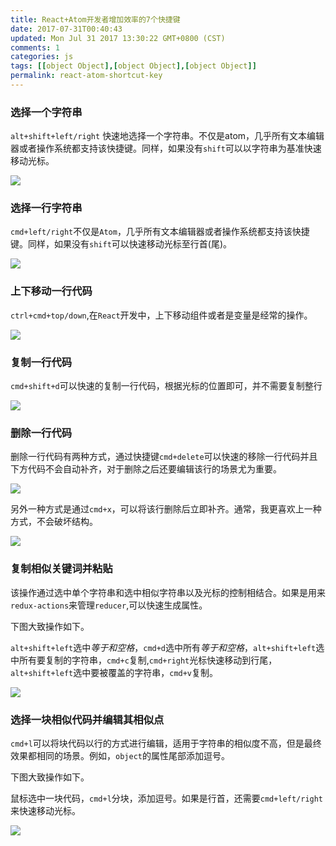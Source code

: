 ```yaml
---
title: React+Atom开发者增加效率的7个快捷键
date: 2017-07-31T00:40:43
updated: Mon Jul 31 2017 13:30:22 GMT+0800 (CST)
comments: 1
categories: js
tags: [[object Object],[object Object],[object Object]]
permalink: react-atom-shortcut-key
---
```


### 选择一个字符串
`alt+shift+left/right` 快速地选择一个字符串。不仅是atom，几乎所有文本编辑器或者操作系统都支持该快捷键。同样，如果没有`shift`可以以字符串为基准快速移动光标。

![](https://images-manager.oss-cn-shanghai.aliyuncs.com/static/react-atom-shorcut/alt_shift_left_right.gif)

<!--more-->

### 选择一行字符串
`cmd+left/right`不仅是`Atom`，几乎所有文本编辑器或者操作系统都支持该快捷键。同样，如果没有`shift`可以快速移动光标至行首(尾)。

![](https://images-manager.oss-cn-shanghai.aliyuncs.com/static/react-atom-shorcut/cmd_shift_left_right_2.gif)


### 上下移动一行代码
`ctrl+cmd+top/down`,在`React`开发中，上下移动组件或者是变量是经常的操作。

![](https://images-manager.oss-cn-shanghai.aliyuncs.com/static/react-atom-shorcut/upanddown.gif)

### 复制一行代码
`cmd+shift+d`可以快速的复制一行代码，根据光标的位置即可，并不需要复制整行

![](https://images-manager.oss-cn-shanghai.aliyuncs.com/static/react-atom-shorcut/copy_line.gif)

### 删除一行代码
删除一行代码有两种方式，通过快捷键`cmd+delete`可以快速的移除一行代码并且下方代码不会自动补齐，对于删除之后还要编辑该行的场景尤为重要。

![](https://images-manager.oss-cn-shanghai.aliyuncs.com/static/react-atom-shorcut/delete_line_1.gif)

另外一种方式是通过`cmd+x`，可以将该行删除后立即补齐。通常，我更喜欢上一种方式，不会破坏结构。

![](https://images-manager.oss-cn-shanghai.aliyuncs.com/static/react-atom-shorcut/delete_line_2.gif)

### 复制相似关键词并粘贴
该操作通过选中单个字符串和选中相似字符串以及光标的控制相结合。如果是用来`redux-actions`来管理`reducer`,可以快速生成属性。

下图大致操作如下。

`alt+shift+left`选中*等于和空格*，`cmd+d`选中所有*等于和空格*，`alt+shift+left`选中所有要复制的字符串，`cmd+c`复制,`cmd+right`光标快速移动到行尾，`alt+shift+left`选中要被覆盖的字符串，`cmd+v`复制。

![](https://images-manager.oss-cn-shanghai.aliyuncs.com/static/react-atom-shorcut/copy_line_paste.gif)

### 选择一块相似代码并编辑其相似点
`cmd+l`可以将块代码以行的方式进行编辑，适用于字符串的相似度不高，但是最终效果都相同的场景。例如，`object`的属性尾部添加逗号。

下图大致操作如下。

鼠标选中一块代码，`cmd+l`分块，添加逗号。如果是行首，还需要`cmd+left/right`来快速移动光标。

![](https://images-manager.oss-cn-shanghai.aliyuncs.com/static/react-atom-shorcut/cmd_l.gif)



